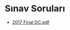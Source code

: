 # Sınav Soruları

<!--Index-->

- [2017 Final DC.pdf](https://github.com//yedhrab/IstanbulUniversity-CE/raw/master/3.%20S%C4%B1n%C4%B1f%201.%20D%C3%B6nem%20Notlar%C4%B1/Data%20Comminication/S%C4%B1nav%20Sorular%C4%B1/2017%20Final%20DC.pdf)

<!--Index-->

